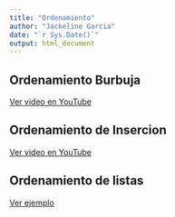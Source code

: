 ```yaml
---
title: "Ordenamiento"
author: "Jackeline Garcia"
date: "`r Sys.Date()`"
output: html_document
---
```


## Ordenamiento Burbuja
[Ver video en YouTube](https://www.youtube.com/watch?v=Iv3vgjM8Pv4)

## Ordenamiento de Insercion
[Ver video en YouTube](https://www.youtube.com/watch?v=sO-ix3EFrhA)

## Ordenamiento de listas 
[Ver ejemplo](https://gist.github.com/codepainkiller/3cc906797788cb10ab17)